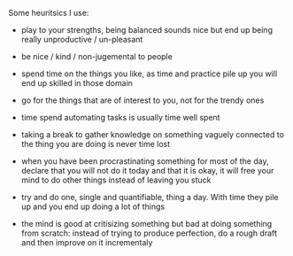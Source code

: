 Some heuritsics I use:
- play to your strengths, being balanced sounds nice but end up being really unproductive / un-pleasant

- be nice / kind / non-jugemental to people

- spend time on the things you like, as time and practice pile up you will end up skilled in those domain

- go for the things that are of interest to you, not for the trendy ones

- time spend automating tasks is usually time well spent

- taking a break to gather knowledge on something vaguely connected to the thing you are doing is never time lost

- when you have been procrastinating something for most of the day, declare that you will not do it today and that it is okay, it will free your mind to do other things instead of leaving you stuck

- try and do one, single and quantifiable, thing a day. With time they pile up and you end up doing a lot of things

- the mind is good at critisizing something but bad at doing something from scratch: instead of trying to produce perfection, do a rough draft and then improve on it incrementaly
